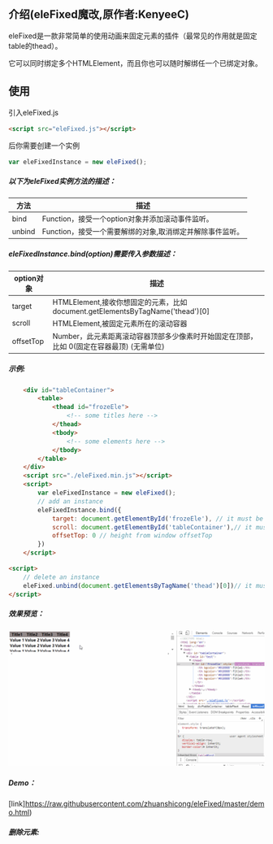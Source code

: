 ## 介绍(eleFixed魔改,原作者:KenyeeC)

eleFixed是一款非常简单的使用动画来固定元素的插件（最常见的作用就是固定table的thead）。

它可以同时绑定多个HTMLElement，而且你也可以随时解绑任一个已绑定对象。

## 使用

引入eleFixed.js

```html
<script src="eleFixed.js"></script>
```

后你需要创建一个实例

```JavaScript
var eleFixedInstance = new eleFixed();
```

##### 以下为eleFixed实例方法的描述：

方法 | 描述
---|---
bind | Function，接受一个option对象并添加滚动事件监听。
unbind | Function，接受一个需要解绑的对象,取消绑定并解除事件监听。


##### eleFixedInstance.bind(option)需要传入参数描述：
option对象 | 描述
--- |---
target | HTMLElement,接收你想固定的元素，比如 document.getElementsByTagName('thead')[0]
scroll|HTMLElement,被固定元素所在的滚动容器
offsetTop | Number，此元素距离滚动容器顶部多少像素时开始固定在顶部， 比如 0(固定在容器最顶) (无需单位)


##### 示例:

```html
    <div id="tableContainer">
        <table>
            <thead id="frozeEle">
                <!-- some titles here -->
            </thead>
            <tbody>
                <!-- some elements here -->
            </tbody>
        </table>
    </div>
    <script src="./eleFixed.min.js"></script>
    <script>
        var eleFixedInstance = new eleFixed();
        // add an instance
        eleFixedInstance.bind({
            target: document.getElementById('frozeEle'), // it must be a HTMLElement
            scroll: document.getElementById('tableContainer'),// it must be a HTMLElement
            offsetTop: 0 // height from window offsetTop
        })
    </script>
```
```html
<script>
    // delete an instance
    eleFixed.unbind(document.getElementsByTagName('thead')[0])// it must be a HTMLElement that you have bound in the bind method;
</script>
```
##### 效果预览：
![image](https://raw.githubusercontent.com/zhuanshicong/eleFixed/master/demo.gif)
##### Demo：
[link]https://raw.githubusercontent.com/zhuanshicong/eleFixed/master/demo.html)
##### 删除元素:

